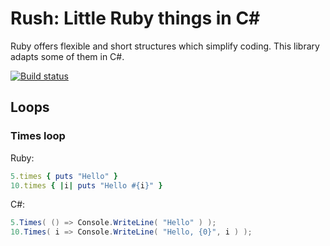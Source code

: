 # Rush: Little Ruby things in C&#35;
Ruby offers flexible and short structures which simplify coding. This library adapts some of them in C#.

[![Build status](https://ci.appveyor.com/api/projects/status/x8ihl9lq21fc838n?svg=true)](https://ci.appveyor.com/project/slavikdev/rush)

## Loops
### Times loop

Ruby:
```ruby
5.times { puts "Hello" }
10.times { |i| puts "Hello #{i}" }
```

C#:
```csharp
5.Times( () => Console.WriteLine( "Hello" ) );
10.Times( i => Console.WriteLine( "Hello, {0}", i ) );
```
